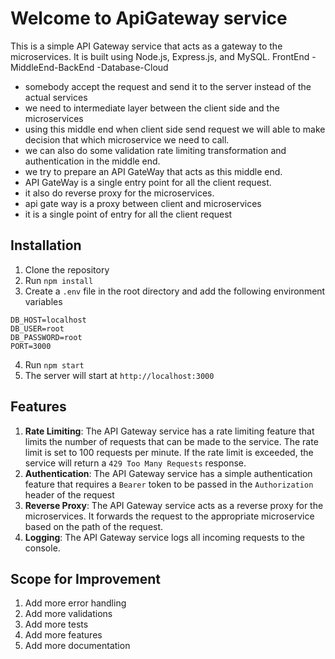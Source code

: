 # Welcome to ApiGateway service

This is a simple API Gateway service that acts as a gateway to the microservices. It is built using Node.js, Express.js, and MySQL.
FrontEnd -MiddleEnd-BackEnd -Database-Cloud
- somebody accept the request and send it to the server instead of the actual services
- we need to intermediate layer between the client side and the microservices
- using this middle end when client side send request we will able to make decision that which microservice we need to call.
- we can also do some validation rate limiting transformation and authentication in the middle end.
- we try to prepare an API GateWay that acts as this middle end.
- API GateWay is a single entry point for all the client request.
- it also do reverse proxy for the microservices.
- api gate way is a proxy between client and microservices
- it is a single point of entry for all the client request

## Installation
1. Clone the repository
2. Run `npm install`
3. Create a `.env` file in the root directory and add the following environment variables
```
DB_HOST=localhost
DB_USER=root
DB_PASSWORD=root
PORT=3000

```
4. Run `npm start`
5. The server will start at `http://localhost:3000`

## Features
1. **Rate Limiting**: The API Gateway service has a rate limiting feature that limits the number of requests that can be made to the service. The rate limit is set to 100 requests per minute. If the rate limit is exceeded, the service will return a `429 Too Many Requests` response.
2. **Authentication**: The API Gateway service has a simple authentication feature that requires a `Bearer` token to be passed in the `Authorization` header of the request
3. **Reverse Proxy**: The API Gateway service acts as a reverse proxy for the microservices. It forwards the request to the appropriate microservice based on the path of the request.
4. **Logging**: The API Gateway service logs all incoming requests to the console.



## Scope for Improvement
1. Add more error handling
2. Add more validations
3. Add more tests
4. Add more features
5. Add more documentation

